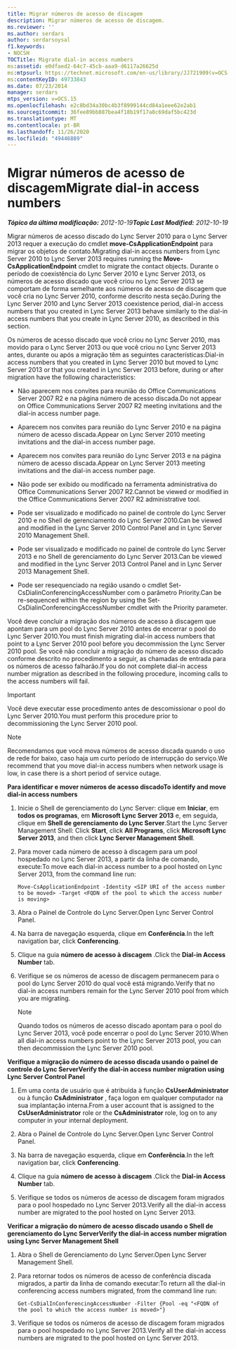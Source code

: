 ```yaml
---
title: Migrar números de acesso de discagem
description: Migrar números de acesso de discagem.
ms.reviewer: ''
ms.author: serdars
author: serdarsoysal
f1.keywords:
- NOCSH
TOCTitle: Migrate dial-in access numbers
ms:assetid: e0dfaed2-64c7-45cb-aaa9-d6117a26625d
ms:mtpsurl: https://technet.microsoft.com/en-us/library/JJ721909(v=OCS.15)
ms:contentKeyID: 49733843
ms.date: 07/23/2014
manager: serdars
mtps_version: v=OCS.15
ms.openlocfilehash: e2c8bd34a30bc4b3f8999144cd84a1eee62e2ab1
ms.sourcegitcommit: 36fee89bb887bea4f18b19f17a8c69daf5bc423d
ms.translationtype: MT
ms.contentlocale: pt-BR
ms.lasthandoff: 11/26/2020
ms.locfileid: "49446889"
---
```

# <a name="migrate-dial-in-access-numbers"></a><span data-ttu-id="7b624-103">Migrar números de acesso de discagem</span><span class="sxs-lookup"><span data-stu-id="7b624-103">Migrate dial-in access numbers</span></span>

<div data-xmlns="http://www.w3.org/1999/xhtml">

<div class="topic" data-xmlns="http://www.w3.org/1999/xhtml" data-msxsl="urn:schemas-microsoft-com:xslt" data-cs="https://msdn.microsoft.com/">

<div data-asp="https://msdn2.microsoft.com/asp">



</div>

<div id="mainSection">

<div id="mainBody"><span data-ttu-id="7b624-104">

<span> </span></span><span class="sxs-lookup"><span data-stu-id="7b624-104">

<span> </span></span></span>

<span data-ttu-id="7b624-105">_**Tópico da última modificação:** 2012-10-19_</span><span class="sxs-lookup"><span data-stu-id="7b624-105">_**Topic Last Modified:** 2012-10-19_</span></span>

<span data-ttu-id="7b624-106">Migrar números de acesso discado do Lync Server 2010 para o Lync Server 2013 requer a execução do cmdlet **move-CsApplicationEndpoint** para migrar os objetos de contato.</span><span class="sxs-lookup"><span data-stu-id="7b624-106">Migrating dial-in access numbers from Lync Server 2010 to Lync Server 2013 requires running the **Move-CsApplicationEndpoint** cmdlet to migrate the contact objects.</span></span> <span data-ttu-id="7b624-107">Durante o período de coexistência do Lync Server 2010 e Lync Server 2013, os números de acesso discado que você criou no Lync Server 2013 se comportam de forma semelhante aos números de acesso de discagem que você cria no Lync Server 2010, conforme descrito nesta seção.</span><span class="sxs-lookup"><span data-stu-id="7b624-107">During the Lync Server 2010 and Lync Server 2013 coexistence period, dial-in access numbers that you created in Lync Server 2013 behave similarly to the dial-in access numbers that you create in Lync Server 2010, as described in this section.</span></span>

<span data-ttu-id="7b624-108">Os números de acesso discado que você criou no Lync Server 2010, mas movido para o Lync Server 2013 ou que você criou no Lync Server 2013 antes, durante ou após a migração têm as seguintes características:</span><span class="sxs-lookup"><span data-stu-id="7b624-108">Dial-in access numbers that you created in Lync Server 2010 but moved to Lync Server 2013 or that you created in Lync Server 2013 before, during or after migration have the following characteristics:</span></span>

  - <span data-ttu-id="7b624-109">Não aparecem nos convites para reunião do Office Communications Server 2007 R2 e na página número de acesso discada.</span><span class="sxs-lookup"><span data-stu-id="7b624-109">Do not appear on Office Communications Server 2007 R2 meeting invitations and the dial-in access number page.</span></span>

  - <span data-ttu-id="7b624-110">Aparecem nos convites para reunião do Lync Server 2010 e na página número de acesso discada.</span><span class="sxs-lookup"><span data-stu-id="7b624-110">Appear on Lync Server 2010 meeting invitations and the dial-in access number page.</span></span>

  - <span data-ttu-id="7b624-111">Aparecem nos convites para reunião do Lync Server 2013 e na página número de acesso discada.</span><span class="sxs-lookup"><span data-stu-id="7b624-111">Appear on Lync Server 2013 meeting invitations and the dial-in access number page.</span></span>

  - <span data-ttu-id="7b624-112">Não pode ser exibido ou modificado na ferramenta administrativa do Office Communications Server 2007 R2.</span><span class="sxs-lookup"><span data-stu-id="7b624-112">Cannot be viewed or modified in the Office Communications Server 2007 R2 administrative tool.</span></span>

  - <span data-ttu-id="7b624-113">Pode ser visualizado e modificado no painel de controle do Lync Server 2010 e no Shell de gerenciamento do Lync Server 2010.</span><span class="sxs-lookup"><span data-stu-id="7b624-113">Can be viewed and modified in the Lync Server 2010 Control Panel and in Lync Server 2010 Management Shell.</span></span>

  - <span data-ttu-id="7b624-114">Pode ser visualizado e modificado no painel de controle do Lync Server 2013 e no Shell de gerenciamento do Lync Server 2013.</span><span class="sxs-lookup"><span data-stu-id="7b624-114">Can be viewed and modified in the Lync Server 2013 Control Panel and in Lync Server 2013 Management Shell.</span></span>

  - <span data-ttu-id="7b624-115">Pode ser resequenciado na região usando o cmdlet Set-CsDialinConferencingAccessNumber com o parâmetro Priority.</span><span class="sxs-lookup"><span data-stu-id="7b624-115">Can be re-sequenced within the region by using the Set-CsDialinConferencingAccessNumber cmdlet with the Priority parameter.</span></span>

<span data-ttu-id="7b624-116">Você deve concluir a migração dos números de acesso à discagem que apontam para um pool do Lync Server 2010 antes de encerrar o pool do Lync Server 2010.</span><span class="sxs-lookup"><span data-stu-id="7b624-116">You must finish migrating dial-in access numbers that point to a Lync Server 2010 pool before you decommission the Lync Server 2010 pool.</span></span> <span data-ttu-id="7b624-117">Se você não concluir a migração do número de acesso discado conforme descrito no procedimento a seguir, as chamadas de entrada para os números de acesso falharão.</span><span class="sxs-lookup"><span data-stu-id="7b624-117">If you do not complete dial-in access number migration as described in the following procedure, incoming calls to the access numbers will fail.</span></span>

<div>


> [!IMPORTANT]  
> <span data-ttu-id="7b624-118">Você deve executar esse procedimento antes de descomissionar o pool do Lync Server 2010.</span><span class="sxs-lookup"><span data-stu-id="7b624-118">You must perform this procedure prior to decommissioning the Lync Server 2010 pool.</span></span>



</div>

<div>


> [!NOTE]  
> <span data-ttu-id="7b624-119">Recomendamos que você mova números de acesso discada quando o uso de rede for baixo, caso haja um curto período de interrupção do serviço.</span><span class="sxs-lookup"><span data-stu-id="7b624-119">We recommend that you move dial-in access numbers when network usage is low, in case there is a short period of service outage.</span></span>



</div>

<span data-ttu-id="7b624-120">**Para identificar e mover números de acesso discado**</span><span class="sxs-lookup"><span data-stu-id="7b624-120">**To identify and move dial-in access numbers**</span></span>

1.  <span data-ttu-id="7b624-121">Inicie o Shell de gerenciamento do Lync Server: clique em **Iniciar**, em **todos os programas**, em **Microsoft Lync Server 2013** e, em seguida, clique em **Shell de gerenciamento do Lync Server**.</span><span class="sxs-lookup"><span data-stu-id="7b624-121">Start the Lync Server Management Shell: Click **Start**, click **All Programs**, click **Microsoft Lync Server 2013**, and then click **Lync Server Management Shell**.</span></span>

2.  <span data-ttu-id="7b624-122">Para mover cada número de acesso à discagem para um pool hospedado no Lync Server 2013, a partir da linha de comando, execute:</span><span class="sxs-lookup"><span data-stu-id="7b624-122">To move each dial-in access number to a pool hosted on Lync Server 2013, from the command line run:</span></span>
    
        Move-CsApplicationEndpoint -Identity <SIP URI of the access number to be moved> -Target <FQDN of the pool to which the access number is moving>

3.  <span data-ttu-id="7b624-123">Abra o Painel de Controle do Lync Server.</span><span class="sxs-lookup"><span data-stu-id="7b624-123">Open Lync Server Control Panel.</span></span>

4.  <span data-ttu-id="7b624-124">Na barra de navegação esquerda, clique em **Conferência**.</span><span class="sxs-lookup"><span data-stu-id="7b624-124">In the left navigation bar, click **Conferencing**.</span></span>

5.  <span data-ttu-id="7b624-125">Clique na guia **número de acesso à discagem** .</span><span class="sxs-lookup"><span data-stu-id="7b624-125">Click the **Dial-in Access Number** tab.</span></span>

6.  <span data-ttu-id="7b624-126">Verifique se os números de acesso de discagem permanecem para o pool do Lync Server 2010 do qual você está migrando.</span><span class="sxs-lookup"><span data-stu-id="7b624-126">Verify that no dial-in access numbers remain for the Lync Server 2010 pool from which you are migrating.</span></span>
    
    <div>
    

    > [!NOTE]  
    > <span data-ttu-id="7b624-127">Quando todos os números de acesso discado apontam para o pool do Lync Server 2013, você pode encerrar o pool do Lync Server 2010.</span><span class="sxs-lookup"><span data-stu-id="7b624-127">When all dial-in access numbers point to the Lync Server 2013 pool, you can then decommission the Lync Server 2010 pool.</span></span>

    
    </div>

<span data-ttu-id="7b624-128">**Verifique a migração do número de acesso discada usando o painel de controle do Lync Server**</span><span class="sxs-lookup"><span data-stu-id="7b624-128">**Verify the dial-in access number migration using Lync Server Control Panel**</span></span>

1.  <span data-ttu-id="7b624-129">Em uma conta de usuário que é atribuída à função **CsUserAdministrator** ou à função **CsAdministrator** , faça logon em qualquer computador na sua implantação interna.</span><span class="sxs-lookup"><span data-stu-id="7b624-129">From a user account that is assigned to the **CsUserAdministrator** role or the **CsAdministrator** role, log on to any computer in your internal deployment.</span></span>

2.  <span data-ttu-id="7b624-130">Abra o Painel de Controle do Lync Server.</span><span class="sxs-lookup"><span data-stu-id="7b624-130">Open Lync Server Control Panel.</span></span>

3.  <span data-ttu-id="7b624-131">Na barra de navegação esquerda, clique em **Conferência**.</span><span class="sxs-lookup"><span data-stu-id="7b624-131">In the left navigation bar, click **Conferencing**.</span></span>

4.  <span data-ttu-id="7b624-132">Clique na guia **número de acesso à discagem** .</span><span class="sxs-lookup"><span data-stu-id="7b624-132">Click the **Dial-in Access Number** tab.</span></span>

5.  <span data-ttu-id="7b624-133">Verifique se todos os números de acesso de discagem foram migrados para o pool hospedado no Lync Server 2013.</span><span class="sxs-lookup"><span data-stu-id="7b624-133">Verify all the dial-in access number are migrated to the pool hosted on Lync Server 2013.</span></span>

<span data-ttu-id="7b624-134">**Verificar a migração do número de acesso discado usando o Shell de gerenciamento do Lync Server**</span><span class="sxs-lookup"><span data-stu-id="7b624-134">**Verify the dial-in access number migration using Lync Server Management Shell**</span></span>

1.  <span data-ttu-id="7b624-135">Abra o Shell de Gerenciamento do Lync Server.</span><span class="sxs-lookup"><span data-stu-id="7b624-135">Open Lync Server Management Shell.</span></span>

2.  <span data-ttu-id="7b624-136">Para retornar todos os números de acesso de conferência discada migrados, a partir da linha de comando executar:</span><span class="sxs-lookup"><span data-stu-id="7b624-136">To return all the dial-in conferencing access numbers migrated, from the command line run:</span></span>
    
        Get-CsDialInConferencingAccessNumber -Filter {Pool -eq "<FQDN of the pool to which the access number is moved>"}

3.  <span data-ttu-id="7b624-137">Verifique se todos os números de acesso de discagem foram migrados para o pool hospedado no Lync Server 2013.</span><span class="sxs-lookup"><span data-stu-id="7b624-137">Verify all the dial-in access numbers are migrated to the pool hosted on Lync Server 2013.</span></span>

<span data-ttu-id="7b624-138"></div>

<span> </span>

</div>

</div>

</span><span class="sxs-lookup"><span data-stu-id="7b624-138"></div>

<span> </span>

</div>

</div>

</span></span></div>

